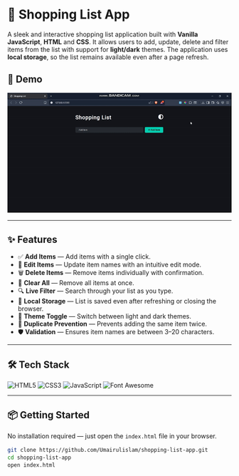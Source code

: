 # 🛒 Shopping List App

A sleek and interactive shopping list application built with **Vanilla JavaScript**, **HTML** and **CSS**. It allows users to add, update, delete and filter items from the list with support for **light/dark** themes. The application uses **local storage**, so the list remains available even after a page refresh.

## 🎥 Demo

![Shopping List UI](./assets/demo.gif)

---

## ✨ Features

- ✅ **Add Items** — Add items with a single click.
- 📝 **Edit Items** — Update item names with an intuitive edit mode.
- 🗑️ **Delete Items** — Remove items individually with confirmation.
- 🚮 **Clear All** — Remove all items at once.
- 🔍 **Live Filter** — Search through your list as you type.
- 💾 **Local Storage** — List is saved even after refreshing or closing the browser.
- 🎨 **Theme Toggle** — Switch between light and dark themes.
- 🚫 **Duplicate Prevention** — Prevents adding the same item twice.
- 🛡️ **Validation** — Ensures item names are between 3–20 characters.

---

## 🛠️ Tech Stack

<p>
  <img alt="HTML5" src="https://img.shields.io/badge/HTML5-E34F26?style=for-the-badge&logo=html5&logoColor=fff" />
  <img alt="CSS3" src="https://img.shields.io/badge/CSS3-1572B6?style=for-the-badge&logo=css3&logoColor=fff" />
  <img alt="JavaScript" src="https://img.shields.io/badge/JavaScript-F7DF1E?style=for-the-badge&logo=javascript&logoColor=000" />
  <img alt="Font Awesome" src="https://img.shields.io/badge/Font%20Awesome-339AF0?style=for-the-badge&logo=fontawesome&logoColor=fff" />
</p>

---

## 📦 Getting Started

No installation required — just open the `index.html` file in your browser.

```bash
git clone https://github.com/Umairulislam/shopping-list-app.git
cd shopping-list-app
open index.html
```
